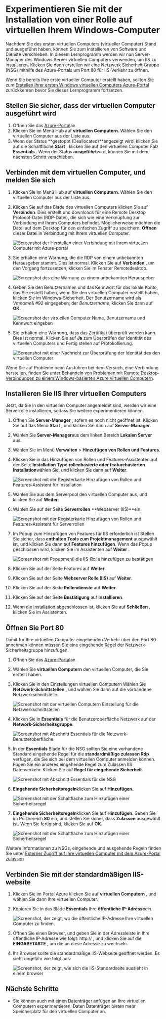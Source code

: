 <properties
    pageTitle="Installieren Sie Ihre erste Windows virtuellen Computers IIS | Microsoft Azure"
    description="Experimentieren Sie mit der ersten Windows-Computer, nach der Installation von IIS und Anschluss 80 und unter Verwendung des Azure-Portals wird geöffnet."
    keywords=""
    services="virtual-machines-windows"
    documentationCenter=""
    authors="cynthn"
    manager="timlt"
    editor=""
    tags="azure-resource-manager"/>
<tags
    ms.service="virtual-machines-windows"
    ms.workload="infrastructure-services"
    ms.tgt_pltfrm="vm-windows"
    ms.devlang="na"
    ms.topic="article"
    ms.date="09/06/2016"
    ms.author="cynthn"/>

# <a name="experiment-with-installing-a-role-on-your-windows-vm"></a>Experimentieren Sie mit der Installation von einer Rolle auf virtuellen Ihrem Windows-Computer
    
Nachdem Sie des ersten virtuellen Computers (virtueller Computer) Stand und ausgeführt haben, können Sie zum Installieren von Software und Dienste verschieben. In diesem Lernprogramm werden wir nun Server-Manager des Windows Server virtuellen Computers verwenden, um IIS zu installieren. Klicken Sie dann erstellen wir eine Netzwerk Sicherheit Gruppe (NSG) mithilfe des Azure-Portals um Port 80 für IIS-Verkehr zu öffnen. 

Wenn Sie bereits Ihre erste virtueller Computer erstellt haben, sollten Sie zum [Erstellen Ihrer ersten Windows virtuellen Computers Azure-Portal](virtual-machines-windows-hero-tutorial.md) zurückkehren bevor Sie dieses Lernprogramm fortsetzen.

## <a name="make-sure-the-vm-is-running"></a>Stellen Sie sicher, dass der virtuellen Computer ausgeführt wird

1. Öffnen Sie das [Azure-Portal](https://portal.azure.com)an.
2. Klicken Sie im Menü Hub auf **virtuellen Computern**. Wählen Sie den virtuellen Computer aus der Liste aus.
3. Wenn der Status **gestoppt (Deallocated)**angezeigt wird, klicken Sie auf die Schaltfläche **Start** , klicken Sie auf den virtuellen Computer Falz **Essentials** . Wenn der Status **ausgeführt**wird, können Sie mit dem nächsten Schritt verschieben.

## <a name="connect-to-the-virtual-machine-and-sign-in"></a>Verbinden mit dem virtuellen Computer, und melden Sie sich

1.  Klicken Sie im Menü Hub auf **virtuellen Computern**. Wählen Sie den virtuellen Computer aus der Liste aus.

3. Klicken Sie auf das Blade des virtuellen Computers klicken Sie auf **Verbinden**. Dies erstellt und downloads für eine Remote Desktop Protocol-Datei (RDP-Datei), die sich wie eine Verknüpfung zur Verbindung mit Ihrem Computers befindet. Möglicherweise möchten die Datei auf dem Desktop für den einfachen Zugriff zu speichern. **Öffnen** dieser Datei in Verbindung mit Ihrem virtuellen Computer.

    ![Screenshot der Herstellen einer Verbindung mit Ihrem virtuellen Computer mit Azure-portal](./media/virtual-machines-windows-hero-tutorial/connect.png)

4. Sie erhalten eine Warnung, die die RDP von einem unbekannten Herausgeber stammt. Dies ist normal. Klicken Sie auf **Verbinden** , um den Vorgang fortzusetzen, klicken Sie im Fenster Remotedesktop.

    ![Screenshot des eine Warnung zu einem unbekannten Herausgeber](./media/virtual-machines-windows-hero-tutorial/rdp-warn.png)

5. Geben Sie den Benutzernamen und das Kennwort für das lokale Konto, das Sie erstellt haben, wenn Sie den virtuellen Computer erstellt haben, klicken Sie im Windows-Sicherheit. Der Benutzername wird als *Vmname*& #92 eingegeben; der *Benutzername*, klicken Sie dann auf **OK**.

    ![Screenshot der virtuellen Computer Name, Benutzername und Kennwort eingeben](./media/virtual-machines-windows-hero-tutorial/credentials.png)
    
6.  Sie erhalten eine Warnung, dass das Zertifikat überprüft werden kann. Dies ist normal. Klicken Sie auf **Ja** zum Überprüfen der Identität des virtuellen Computers und Fertig stellen auf Protokollierung.

    ![Screenshot mit einer Nachricht zur Überprüfung der Identität des den virtuellen Computer](./media/virtual-machines-windows-hero-tutorial/cert-warning.png)


Wenn Sie auf Probleme beim Ausführen bei dem Versuch, eine Verbindung herstellen, finden Sie unter [Behandeln von Problemen mit Remote Desktop-Verbindungen zu einem Windows-basierten Azure virtuellen Computern](virtual-machines-windows-troubleshoot-rdp-connection.md).


## <a name="install-iis-on-your-vm"></a>Installieren Sie IIS Ihrer virtuellen Computers

Jetzt, da Sie in den virtuellen Computer angemeldet sind, werden wir eine Serverrolle installieren, sodass Sie weitere experimentieren können.

1. Öffnen Sie **Server-Manager** , sofern es noch nicht geöffnet ist. Klicken Sie auf das Menü **Start** , und klicken Sie dann auf **Server-Manager**.
2. Wählen Sie **Server-Manager**aus dem linken Bereich **Lokalen Server** aus. 
3. Wählen Sie im Menü **Verwalten** > **Hinzufügen von Rollen und Features**.
4. Klicken Sie in das Hinzufügen von Rollen und Features-Assistenten auf der Seite **Installation Type** **rollenbasierte oder featurebasierten Installation**wählen Sie, und klicken Sie dann auf **Weiter**.

    ![Screenshot mit der Registerkarte Hinzufügen von Rollen und Features-Assistent für Installation](./media/virtual-machines-windows-hero-tutorial/role-wizard.png)

5. Wählen Sie aus dem Serverpool den virtuellen Computer aus, und klicken Sie auf **Weiter**.
6. Wählen Sie auf der Seite **Serverrollen** **Webserver (IIS)**ein.

    ![Screenshot mit der Registerkarte Hinzufügen von Rollen und Features-Assistent für Serverrollen](./media/virtual-machines-windows-hero-tutorial/add-iis.png)

7. Im Popup zum Hinzufügen von Features für IIS erforderlich ist Stellen Sie sicher, dass **enthalten Tools zum Projektmanagement** ausgewählt ist, und klicken Sie dann auf **Features hinzufügen**. Wenn das Popup geschlossen wird, klicken Sie im Assistenten auf **Weiter** .

    ![Screenshot mit Popupmenü die IIS-Rolle hinzufügen zu bestätigen](./media/virtual-machines-windows-hero-tutorial/confirm-add-feature.png)

8. Klicken Sie auf der Seite Features auf **Weiter**.
9. Klicken Sie auf der Seite **Webserver Rolle (IIS)** auf **Weiter**. 
10. Klicken Sie auf der Seite **Rollendienste** auf **Weiter**. 
11. Klicken Sie auf der Seite **Bestätigung** auf **Installieren**. 
12. Wenn die Installation abgeschlossen ist, klicken Sie auf **Schließen** , klicken Sie im Assistenten.



## <a name="open-port-80"></a>Öffnen Sie Port 80 

Damit für Ihre virtuellen Computer eingehenden Verkehr über den Port 80 annehmen können müssen Sie eine eingehende Regel der Netzwerk-Sicherheitsgruppe hinzufügen. 

1. Öffnen Sie das [Azure-Portal](https://portal.azure.com)an.
2. Wählen Sie **virtuellen Computern** den virtuellen Computer, die Sie erstellt haben.
3. Klicken Sie in den Einstellungen virtuellen Computern Wählen Sie **Netzwerk-Schnittstellen** , und wählen Sie dann auf die vorhandene Netzwerkschnittstelle.

    ![Screenshot mit der virtuellen Computern Einstellung für die Netzwerkschnittstellen](./media/virtual-machines-windows-hero-tutorial/network-interface.png)

4. Klicken Sie in **Essentials** für die Benutzeroberfläche Netzwerk auf der **Network-Sicherheitsgruppe**.

    ![Screenshot mit Abschnitt Essentials für die Netzwerk-Benutzeroberfläche](./media/virtual-machines-windows-hero-tutorial/select-nsg.png)

5. In der **Essentials** Blade für die NSG sollten Sie eine vorhandene Standard eingehende Regel für die **standardmäßige zulassen Rdp** verfügen, die Sie sich bei dem virtuellen Computer anmelden können. Fügen Sie ein anderes eingehende Regel zum Zulassen IIS Datenverkehr. Klicken Sie auf **Regel für eingehende Sicherheit**.

    ![Screenshot mit Abschnitt Essentials für die NSG](./media/virtual-machines-windows-hero-tutorial/inbound.png)

6. **Eingehende Sicherheitsregeln**klicken Sie auf **Hinzufügen**.

    ![Screenshot mit der Schaltfläche zum Hinzufügen einer Sicherheitsregel](./media/virtual-machines-windows-hero-tutorial/add-rule.png)

7. **Eingehende Sicherheitsregeln**klicken Sie auf **Hinzufügen**. Geben Sie im Portbereich **80** ein, und stellen Sie sicher, dass **Zulassen** ausgewählt ist. Wenn Sie fertig sind, klicken Sie auf **OK**.

    ![Screenshot mit der Schaltfläche zum Hinzufügen einer Sicherheitsregel](./media/virtual-machines-windows-hero-tutorial/port-80.png)
 
Weitere Informationen zu NSGs, eingehende und ausgehende Regeln finden Sie unter [Externer Zugriff auf Ihre virtuellen Computer mit dem Azure-Portal zulassen](virtual-machines-windows-nsg-quickstart-portal.md)
 
## <a name="connect-to-the-default-iis-website"></a>Verbinden Sie mit der standardmäßigen IIS-website

1. Klicken Sie im Portal Azure klicken Sie auf **virtuellen Computern** , und wählen Sie dann Ihre virtuellen Computer.
2. Kopieren Sie in das Blade **Essentials** Ihre **öffentliche IP-Adresse**ein.

    ![Screenshot, der zeigt, wo die öffentliche IP-Adresse Ihre virtuellen Computer zu finden.](./media/virtual-machines-windows-hero-tutorial/ipaddress.png)

2. Öffnen Sie einen Browser, und geben Sie in der Adressleiste in Ihre öffentliche IP-Adresse wie folgt: http://<publicIPaddress> , und klicken Sie auf die **EINGABETASTE** , um die an diese Adresse zu wechseln.
3. Ihr Browser sollte die standardmäßige IIS-Webseite geöffnet werden. Es sieht ungefähr wie folgt aus:

    ![Screenshot, der zeigt, wie sich die IIS-Standardseite aussieht in einem browser](./media/virtual-machines-windows-hero-tutorial/iis-default.png)

    

## <a name="next-steps"></a>Nächste Schritte

- Sie können auch mit [einen Datenträger anfügen](virtual-machines-windows-attach-disk-portal.md) an Ihre virtuellen Computern experimentieren. Daten Datenträger bieten mehr Speicherplatz für den virtuellen Computer an.
